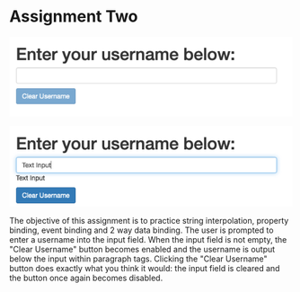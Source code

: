 # Assignment Two

<p align="center">
<img src="https://github.com/drkuster/Angular-Course-Assignment-2/blob/master/screenshots/assignment-2-p1.png">
</p>
<p align="center">
<img src="https://github.com/drkuster/Angular-Course-Assignment-2/blob/master/screenshots/assignment-2-p2.png">
</p>

<p>The objective of this assignment is to practice string interpolation, property binding, event binding and 2 way data binding. The user is prompted to enter a username into the input field. When the input field is not empty, the "Clear Username" button becomes enabled and the username is output below the input within paragraph tags. Clicking the "Clear Username" button does exactly what you think it would: the input field is cleared and the button once again becomes disabled.</p>
